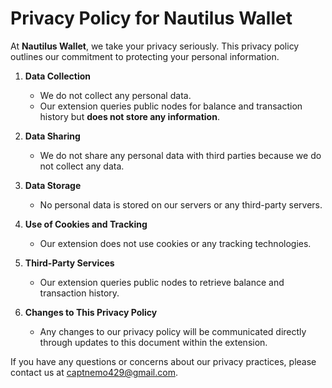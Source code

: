 # Privacy Policy for Nautilus Wallet

At **Nautilus Wallet**, we take your privacy seriously. This privacy policy outlines our commitment to protecting your personal information.

1. **Data Collection**

   - We do not collect any personal data.
   - Our extension queries public nodes for balance and transaction history but **does not store any information**.

2. **Data Sharing**

   - We do not share any personal data with third parties because we do not collect any data.

3. **Data Storage**

   - No personal data is stored on our servers or any third-party servers.

4. **Use of Cookies and Tracking**

   - Our extension does not use cookies or any tracking technologies.

5. **Third-Party Services**

   - Our extension queries public nodes to retrieve balance and transaction history.

6. **Changes to This Privacy Policy**
   - Any changes to our privacy policy will be communicated directly through updates to this document within the extension.

If you have any questions or concerns about our privacy practices, please contact us at [captnemo429@gmail.com](mailto:captnemo429@gmail.com).
